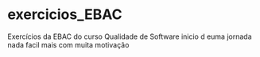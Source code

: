 # exercicios_EBAC
Exercícios da EBAC do curso Qualidade de Software
inicio d euma jornada nada facil mais com muita motivação

